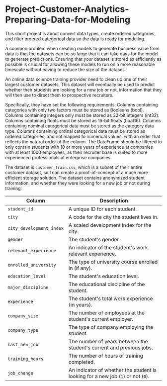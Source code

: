 # Project-Customer-Analytics-Preparing-Data-for-Modeling
This short project is about convert data types, create ordered categories, and filter ordered categorical data so the data is ready for modeling.

A common problem when creating models to generate business value from data is that the datasets can be so large that it can take days for the model to generate predictions. Ensuring that your dataset is stored as efficiently as possible is crucial for allowing these models to run on a more reasonable timescale without having to reduce the size of the dataset.

An online data science training provider need to clean up one of their largest customer datasets. This dataset will eventually be used to predict whether their students are looking for a new job or not, information that they will then use to direct them to prospective recruiters.

Specifically, they have set the following requirements:
Columns containing categories with only two factors must be stored as Booleans (bool).
Columns containing integers only must be stored as 32-bit integers (int32).
Columns containing floats must be stored as 16-bit floats (float16).
Columns containing nominal categorical data must be stored as the category data type.
Columns containing ordinal categorical data must be stored as ordered categories, and not mapped to numerical values, with an order that reflects the natural order of the column.
The DataFrame should be filtered to only contain students with 10 or more years of experience at companies with at least 1000 employees, as their recruiter base is suited to more experienced professionals at enterprise companies.

The dataset is `customer_train.csv`, which is a subset of their entire customer dataset, so I can create a proof-of-concept of a much more efficient storage solution. The dataset contains anonymized student information, and whether they were looking for a new job or not during training:

| Column                   | Description                                                                      |
|------------------------- |--------------------------------------------------------------------------------- |
| `student_id`             | A unique ID for each student.                                                    |
| `city`                   | A code for the city the student lives in.                                        |
| `city_development_index` | A scaled development index for the city.                                         |
| `gender`                 | The student's gender.                                                            |
| `relevant_experience`    | An indicator of the student's work relevant experience.                          |
| `enrolled_university`    | The type of university course enrolled in (if any).                              |
| `education_level`        | The student's education level.                                                   |
| `major_discipline`       | The educational discipline of the student.                                       |
| `experience`             | The student's total work experience (in years).                                  |
| `company_size`           | The number of employees at the student's current employer.                       |
| `company_type`           | The type of company employing the student.                                       |
| `last_new_job`           | The number of years between the student's current and previous jobs.             |
| `training_hours`         | The number of hours of training completed.                                       |
| `job_change`             | An indicator of whether the student is looking for a new job (`1`) or not (`0`). |
